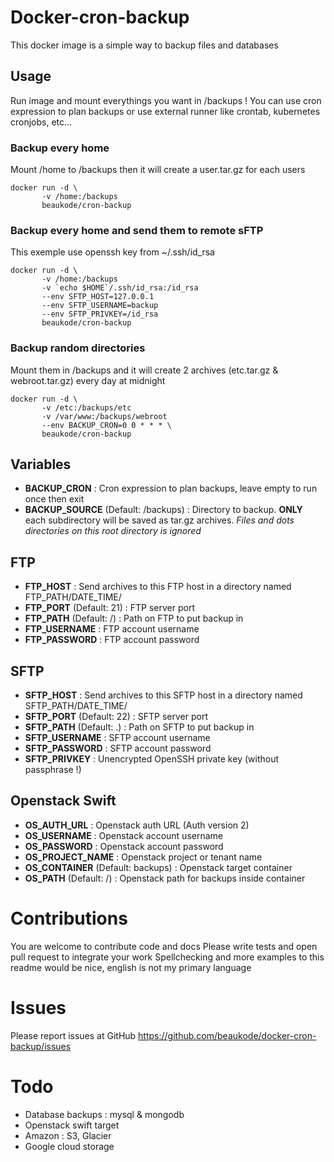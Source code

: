 # Docker-cron-backup
This docker image is a simple way to backup files and databases

## Usage
Run image and mount everythings you want in /backups !
You can use cron expression to plan backups or use external runner like crontab, kubernetes cronjobs, etc...

### Backup every home
Mount /home to /backups then it will create a user.tar.gz for each users
```
docker run -d \
       -v /home:/backups
       beaukode/cron-backup
```

### Backup every home and send them to remote sFTP
This exemple use openssh key from ~/.ssh/id_rsa
```
docker run -d \
       -v /home:/backups
       -v `echo $HOME`/.ssh/id_rsa:/id_rsa
       --env SFTP_HOST=127.0.0.1
       --env SFTP_USERNAME=backup
       --env SFTP_PRIVKEY=/id_rsa
       beaukode/cron-backup
```

### Backup random directories
Mount them in /backups and it will create 2 archives (etc.tar.gz & webroot.tar.gz) every day at midnight
```
docker run -d \
       -v /etc:/backups/etc
       -v /var/www:/backups/webroot
       --env BACKUP_CRON=0 0 * * * \
       beaukode/cron-backup
```

## Variables
* **BACKUP_CRON** : Cron expression to plan backups, leave empty to run once then exit
* **BACKUP_SOURCE** (Default: /backups) : Directory to backup. **ONLY** each subdirectory will be saved as tar.gz archives. *Files and dots directories on this root directory is ignored*

## FTP
* **FTP_HOST** : Send archives to this FTP host in a directory named FTP_PATH/DATE_TIME/
* **FTP_PORT** (Default: 21) : FTP server port
* **FTP_PATH** (Default: /) : Path on FTP to put backup in
* **FTP_USERNAME** : FTP account username
* **FTP_PASSWORD** : FTP account password

## SFTP
* **SFTP_HOST** : Send archives to this SFTP host in a directory named SFTP_PATH/DATE_TIME/
* **SFTP_PORT** (Default: 22) : SFTP server port
* **SFTP_PATH** (Default: .) : Path on SFTP to put backup in
* **SFTP_USERNAME** : SFTP account username
* **SFTP_PASSWORD** : SFTP account password
* **SFTP_PRIVKEY** : Unencrypted OpenSSH private key (without passphrase !)

## Openstack Swift
* **OS_AUTH_URL** : Openstack auth URL (Auth version 2)
* **OS_USERNAME** : Openstack account username
* **OS_PASSWORD** : Openstack account password
* **OS_PROJECT_NAME** : Openstack project or tenant name
* **OS_CONTAINER** (Default: backups) : Openstack target container
* **OS_PATH** (Default: /) : Openstack path for backups inside container

# Contributions
You are welcome to contribute code and docs
Please write tests and open pull request to integrate your work
Spellchecking and more examples to this readme would be nice, english is not my primary language

# Issues
Please report issues at GitHub https://github.com/beaukode/docker-cron-backup/issues

# Todo
* Database backups : mysql & mongodb
* Openstack swift target
* Amazon : S3, Glacier
* Google cloud storage
